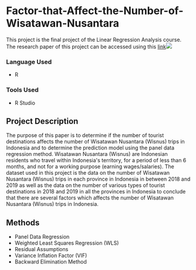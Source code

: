 # Factor-that-Affect-the-Number-of-Wisatawan-Nusantara
This project is the final project of the Linear Regression Analysis course. The research paper of this project can be accessed using this [link![]([http://img.shields.io/badge/Paper-arXiv.2104.00298-B3181B?logo=arXiv)](https://arxiv.org/abs/2104.00298](https://drive.google.com/file/d/1_7ep4rll6HAXbqoTPnzaOIrvyQiyx8XO/view?usp=sharing))

### Language Used
* R

### Tools Used
* R Studio

## Project Description
The purpose of this paper is to determine if the number of tourist destinations affects the number of Wisatawan Nusantara (Wisnus) trips in Indonesia and to determine the prediction model using the panel data regression method. Wisatawan Nusantara (Wisnus) are Indonesian residents who travel within Indonesia's territory, for a period of less than 6 months, and not for a working purpose (earning wages/salaries). The dataset used in this project is the data on the number of Wisatawan Nusantara (Wisnus) trips in each province in Indonesia in between 2018 and 2019 as well as the data on the number of various types of tourist destinations in 2018 and 2019 in all the provinces in Indonesia to conclude that there are several factors which affects the number of Wisatawan Nusantara (Wisnus) trips in Indonesia.

## Methods
* Panel Data Regression
* Weighted Least Squares Regression (WLS)
* Residual Assumptions
* Variance Inflation Factor (VIF)
* Backward Elimination Method
